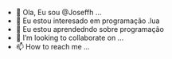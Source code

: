 - 👋 Ola, Eu sou @Joseffh ...
- 👀 Eu estou interesado em programação .lua
- 🌱 Eu estou aprendedndo sobre programação
- 💞️ I’m looking to collaborate on ...
- 📫 How to reach me ...

<!---
Joseffh/Joseffh is a ✨ special ✨ repository because its `README.md` (this file) appears on your GitHub profile.
You can click the Preview link to take a look at your changes.
--->
